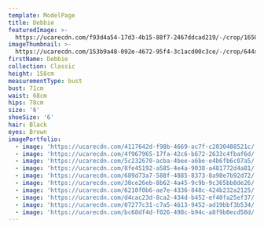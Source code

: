 ```yaml
---
template: ModelPage
title: Debbie
featuredImage: >-
  https://ucarecdn.com/f93d4a54-17d3-4b15-88f7-2467ddcad219/-/crop/1650x977/0,0/-/preview/
imageThumbnail: >-
  https://ucarecdn.com/153b9a48-092e-4672-95f4-3c1acd00c3ce/-/crop/644x874/4,0/-/preview/
firstName: Debbie
collection: Classic
height: 158cm
measurementType: bust
bust: 71cm
waist: 68cm
hips: 78cm
size: '6'
shoeSize: '6'
hair: Black
eyes: Brown
imagePortfolio:
  - image: 'https://ucarecdn.com/4117642d-f98b-4669-ac7f-c2030488521c/'
  - image: 'https://ucarecdn.com/4f967965-17fa-42c6-b672-2633c4fbaf6d/'
  - image: 'https://ucarecdn.com/5c232670-acba-4bee-a6be-e4b6fb6c07a5/'
  - image: 'https://ucarecdn.com/8fe45192-a585-4e4a-9038-a481772d4a81/'
  - image: 'https://ucarecdn.com/689d73a7-588f-4885-8373-8a98e7b92d72/'
  - image: 'https://ucarecdn.com/30ce26eb-8b62-4a45-9c9b-9c365bb8de26/'
  - image: 'https://ucarecdn.com/6210f0b6-ae7e-4336-848c-424b232a2125/'
  - image: 'https://ucarecdn.com/d4cac23d-8ca2-434d-b452-ef40fa25ef37/'
  - image: 'https://ucarecdn.com/07277c31-c7a5-4613-9452-ad19bbf3b534/'
  - image: 'https://ucarecdn.com/bc68df4d-f026-498c-b94c-a8f9b0ecd58d/'
---
```


